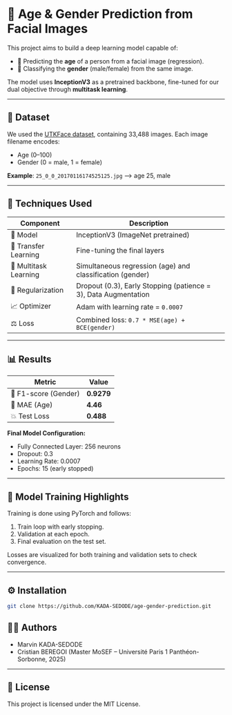 # 🧠 Age & Gender Prediction from Facial Images

This project aims to build a deep learning model capable of:
- 🧓 Predicting the **age** of a person from a facial image (regression).
- 🚻 Classifying the **gender** (male/female) from the same image.

The model uses **InceptionV3** as a pretrained backbone, fine-tuned for our dual objective through **multitask learning**.

---

## 🧬 Dataset

We used the [UTKFace dataset](https://susanqq.github.io/UTKFace/), containing 33,488 images. Each image filename encodes:
- Age (0–100)
- Gender (0 = male, 1 = female)

**Example**: `25_0_0_20170116174525125.jpg` ⟶ age 25, male

---

## 🧪 Techniques Used

| Component              | Description                                                         |
|------------------------|---------------------------------------------------------------------|
| 🧠 Model                | InceptionV3 (ImageNet pretrained)                                   |
| 🔄 Transfer Learning    | Fine-tuning the final layers                                         |
| 🔁 Multitask Learning   | Simultaneous regression (age) and classification (gender)           |
| 🧰 Regularization       | Dropout (0.3), Early Stopping (patience = 3), Data Augmentation     |
| 📈 Optimizer            | Adam with learning rate = `0.0007`                                  |
| ⚖️ Loss                 | Combined loss: `0.7 * MSE(age) + BCE(gender)`                       |

---

## 📊 Results

| Metric               | Value        |
|----------------------|--------------|
| 🧠 F1-score (Gender) | **0.9279**   |
| 🎯 MAE (Age)         | **4.46**     |
| 💥 Test Loss         | **0.488**    |

**Final Model Configuration:**
- Fully Connected Layer: 256 neurons
- Dropout: 0.3
- Learning Rate: 0.0007
- Epochs: 15 (early stopped)

---

## 🧪 Model Training Highlights

Training is done using PyTorch and follows:
1. Train loop with early stopping.
2. Validation at each epoch.
3. Final evaluation on the test set.

Losses are visualized for both training and validation sets to check convergence.

---

## ⚙️ Installation

```bash
git clone https://github.com/KADA-SEDODE/age-gender-prediction.git
```



## 👨‍🎓 Authors
- Marvin KADA-SEDODE
- Cristian BEREGOI
(Master MoSEF – Université Paris 1 Panthéon-Sorbonne, 2025)

---

## 📜 License

This project is licensed under the MIT License.
